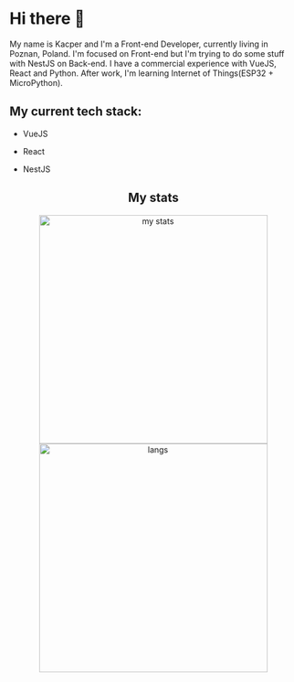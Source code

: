 # Hi there 👋

My name is Kacper and I'm a Front-end Developer, currently living in Poznan, Poland.
I'm focused on Front-end but I'm trying to do some stuff with NestJS on Back-end.
I have a commercial experience with VueJS, React and Python. After work, I'm learning Internet of Things(ESP32 + MicroPython).

## My current tech stack:

- VueJS

- React

- NestJS

<h2 align="center">My stats</h2>
<p align="center">
    <img src="https://github-readme-stats.vercel.app/api?username=porithe&count_private=true&include_all_commits=true&show_icons=true&theme=onedark" width="400" alt="my stats" />
      <br />
        <img src="https://github-readme-stats.vercel.app/api/top-langs/?username=porithe&langs_count=4&theme=onedark" width="400" alt="langs" />
</p>
